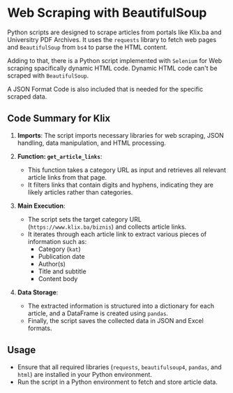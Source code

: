 # Web Scraping with BeautifulSoup

Python scripts are designed to scrape articles from portals like Klix.ba and Universitry PDF Archives. It uses the `requests` library to fetch web pages and `BeautifulSoup` from `bs4` to parse the HTML content. 

Adding to that, there is a Python script implemented with `Selenium` for Web scraping spacifically dynamic HTML code. Dynamic HTML code can't be scraped with `BeautifulSoup`.

A JSON Format Code is also included that is needed for the specific scraped data.

## Code Summary for Klix

1. **Imports**: The script imports necessary libraries for web scraping, JSON handling, data manipulation, and HTML processing.

2. **Function: `get_article_links`**: 
   - This function takes a category URL as input and retrieves all relevant article links from that page.
   - It filters links that contain digits and hyphens, indicating they are likely articles rather than categories.

3. **Main Execution**:
   - The script sets the target category URL (`https://www.klix.ba/biznis`) and collects article links.
   - It iterates through each article link to extract various pieces of information such as:
     - Category (`kat`)
     - Publication date
     - Author(s)
     - Title and subtitle
     - Content body

4. **Data Storage**:
   - The extracted information is structured into a dictionary for each article, and a DataFrame is created using `pandas`.
   - Finally, the script saves the collected data in JSON and Excel formats.

## Usage

- Ensure that all required libraries (`requests`, `beautifulsoup4`, `pandas`, and `html`) are installed in your Python environment.
- Run the script in a Python environment to fetch and store article data.


